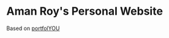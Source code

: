 # Aman Roy's Personal Website

Based on [portfolYOU](https://github.com/YoussefRaafatNasry/portfolYOU)
